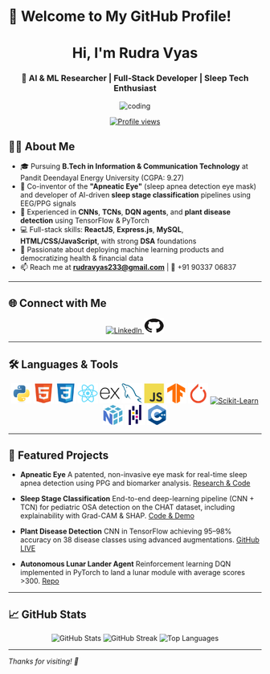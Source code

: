 # 👋 Welcome to My GitHub Profile!

<h1 align="center">Hi, I'm Rudra Vyas</h1>
<h3 align="center">🤖 AI & ML Researcher | Full-Stack Developer | Sleep Tech Enthusiast</h3>

<p align="center">
  <img src="https://user-images.githubusercontent.com/74038190/219923823-bf1ce878-c6b8-4faa-be07-93e6b1006521.gif" alt="coding" width="400"/>
</p>

<p align="center">
  <a href="https://komarev.com/ghpvc/?username=hr810004&label=Profile%20views&color=0e75b6&style=flat" target="_blank">
    <img src="https://komarev.com/ghpvc/?username=hr810004&label=Profile%20views&color=0e75b6&style=flat" alt="Profile views"/>
  </a>
</p>

## 🧑‍💻 About Me

* 🎓 Pursuing **B.Tech in Information & Communication Technology** at Pandit Deendayal Energy University (CGPA: 9.27)
* 🔬 Co-inventor of the **"Apneatic Eye"** (sleep apnea detection eye mask) and developer of AI-driven **sleep stage classification** pipelines using EEG/PPG signals
* 🤖 Experienced in **CNNs**, **TCNs**, **DQN agents**, and **plant disease detection** using TensorFlow & PyTorch
* 💻 Full-stack skills: **ReactJS**, **Express.js**, **MySQL**, **HTML/CSS/JavaScript**, with strong **DSA** foundations
* 🚀 Passionate about deploying machine learning products and democratizing health & financial data
* 📫 Reach me at **[rudravyas233@gmail.com](mailto:rudravyas233@gmail.com)** | 📱 +91 90337 06837

---

## 🌐 Connect with Me

<p align="center">
  <a href="[https://www.linkedin.com/in/Rudravyas233/](https://www.linkedin.com/in/rudravyas4105/]" target="_blank">
    <img src="https://raw.githubusercontent.com/rahuldkjain/github-profile-readme-generator/master/src/images/icons/Social/linked-in-alt.svg" alt="LinkedIn" height="30" width="40"/>
  </a>
  <a href="https://github.com/Rudravyas233" target="_blank">
    <img src="https://raw.githubusercontent.com/devicons/devicon/master/icons/github/github-original.svg" alt="GitHub" height="30" width="40"/>
  </a>
</p>

---

## 🛠️ Languages & Tools

<p align="center">
  <a href="https://www.python.org/" target="_blank"><img src="https://raw.githubusercontent.com/devicons/devicon/master/icons/python/python-original.svg" alt="Python" width="40" height="40"/></a>
  <a href="https://www.w3.org/html/" target="_blank"><img src="https://raw.githubusercontent.com/devicons/devicon/master/icons/html5/html5-original.svg" alt="HTML5" width="40" height="40"/></a>
  <a href="https://www.w3schools.com/css/" target="_blank"><img src="https://raw.githubusercontent.com/devicons/devicon/master/icons/css3/css3-original.svg" alt="CSS3" width="40" height="40"/></a>
  <a href="https://reactjs.org/" target="_blank"><img src="https://raw.githubusercontent.com/devicons/devicon/master/icons/react/react-original.svg" alt="ReactJS" width="40" height="40"/></a>
  <a href="https://expressjs.com/" target="_blank"><img src="https://raw.githubusercontent.com/devicons/devicon/master/icons/express/express-original.svg" alt="Express" width="40" height="40"/></a>
  <a href="https://www.mysql.com/" target="_blank"><img src="https://raw.githubusercontent.com/devicons/devicon/master/icons/mysql/mysql-original.svg" alt="MySQL" width="40" height="40"/></a>
  <a href="https://devdocs.io/javascript/" target="_blank"><img src="https://raw.githubusercontent.com/devicons/devicon/master/icons/javascript/javascript-original.svg" alt="JavaScript" width="40" height="40"/></a>
  <a href="https://www.tensorflow.org/" target="_blank"><img src="https://raw.githubusercontent.com/devicons/devicon/master/icons/tensorflow/tensorflow-original.svg" alt="TensorFlow" width="40" height="40"/></a>
  <a href="https://pytorch.org/" target="_blank"><img src="https://raw.githubusercontent.com/devicons/devicon/master/icons/pytorch/pytorch-original.svg" alt="PyTorch" width="40" height="40"/></a>
  <a href="https://scikit-learn.org/" target="_blank"><img src="https://raw.githubusercontent.com/devicons/devicon/master/icons/scikit-learn/scikit-learn-original.svg" alt="Scikit-Learn" width="40" height="40"/></a>
  <a href="https://numpy.org/" target="_blank"><img src="https://raw.githubusercontent.com/devicons/devicon/master/icons/numpy/numpy-original.svg" alt="NumPy" width="40" height="40"/></a>
  <a href="https://pandas.pydata.org/" target="_blank"><img src="https://raw.githubusercontent.com/devicons/devicon/master/icons/pandas/pandas-original.svg" alt="Pandas" width="40" height="40"/></a>
  <a href="https://github.com/topics/data-structures" target="_blank"><img src="https://raw.githubusercontent.com/devicons/devicon/master/icons/cplusplus/cplusplus-original.svg" alt="C++" width="40" height="40"/></a>
</p>

---

## 📂 Featured Projects

* **Apneatic Eye**
  A patented, non-invasive eye mask for real-time sleep apnea detection using PPG and biomarker analysis.
  [Research & Code](https://github.com/Rudravyas233/Apneatic-Eye)

* **Sleep Stage Classification**
  End-to-end deep-learning pipeline (CNN + TCN) for pediatric OSA detection on the CHAT dataset, including explainability with Grad-CAM & SHAP.
  [Code & Demo]([https://github.com/Rudravyas233/SleepPPG-Net](https://github.com/Rudravyas233/Automated_Sleep_Stage_Classification_Using_ML))

* **Plant Disease Detection**
  CNN in TensorFlow achieving 95–98% accuracy on 38 disease classes using advanced augmentations.
  [GitHub](https://github.com/Rudravyas233/plant-disease-detection-app)
  [LIVE](https://plant-disease-detection-app-tzwc.onrender.com/)

* **Autonomous Lunar Lander Agent**
  Reinforcement learning DQN implemented in PyTorch to land a lunar module with average scores >300.
  [Repo]([https://github.com/Rudravyas233/LunarLander-DQN](https://github.com/Rudravyas233/lunarlander-dqn-agent))


---

## 📈 GitHub Stats

<p align="center">
  <img src="https://github-readme-stats.vercel.app/api?username=Rudravyas233&show_icons=true&theme=radical" alt="GitHub Stats" height="180"/>
  <img src="https://streak-stats.demolab.com?user=Rudravyas233&theme=radical" alt="GitHub Streak" height="180"/>
  <img src="https://github-readme-stats.vercel.app/api/top-langs?username=Rudravyas233&show_icons=true&locale=en&layout=compact&theme=radical" alt="Top Languages" height="180"/>
</p>


---

*Thanks for visiting! 🚀*
